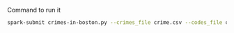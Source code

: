 Command to run it
```sh
spark-submit crimes-in-boston.py --crimes_file crime.csv --codes_file offense_codes.csv --output_folder output
```

